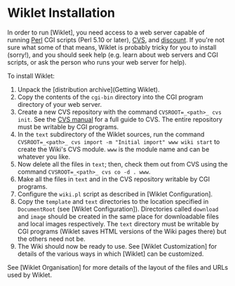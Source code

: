 # Wiklet Installation

In order to run [Wiklet], you need access to a web server capable of running [Perl](https://www.perl.org) CGI scripts (Perl 5.10 or later), [CVS](https://www.nongnu.org/cvs), and [discount](https://www.pell.portland.or.us/~orc/Code/discount/). If you're not sure what some of that means, Wiklet is probably tricky for you to install (sorry!), and you should seek help (e.g. learn about web servers and CGI scripts, or ask the person who runs your web server for help).

To install Wiklet:

1. Unpack the [distribution archive](Getting Wiklet).
2. Copy the contents of the `cgi-bin` directory into the CGI program directory of your web server.
3. Create a new CVS repository with the command `CVSROOT=_<path>_ cvs init`. See the [CVS manual](https://www.gnu.org/software/trans-coord/manual/cvs/) for a full guide to CVS. The entire repository must be writable by CGI programs.
4. In the `text` subdirectory of the Wiklet sources, run the command `CVSROOT=_<path>_ cvs import -m "Initial import" www wiki start` to create the Wiki's CVS module. `www` is the module name and can be whatever you like.
5. Now delete all the files in `text`; then, check them out from CVS using the command `CVSROOT=_<path>_ cvs co -d . www`.
6. Make all the files in `text` and in the CVS repository writable by CGI programs.
7. Configure the `wiki.pl` script as described in [Wiklet Configuration].
8. Copy the `template` and `text` directories to the location specified in `DocumentRoot` (see [Wiklet Configuration]). Directories called `download` and `image` should be created in the same place for downloadable files and local images respectively. The `text` directory must be writable by CGI programs (Wiklet saves HTML versions of the Wiki pages there) but the others need not be.
9. The Wiki should now be ready to use. See [Wiklet Customization] for details of the various ways in which [Wiklet] can be customized.

See [Wiklet Organisation] for more details of the layout of the files and URLs used by Wiklet.
